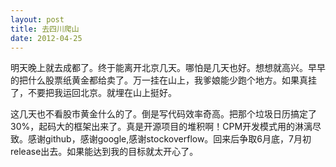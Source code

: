 ```yaml
---
layout: post
title: 去四川爬山
date: 2012-04-25
---
```


<p>明天晚上就去成都了。终于能离开北京几天。哪怕是几天也好。想想就高兴。早早的把什么股票纸黄金都给卖了。万一挂在山上，我爹娘能少跑个地方。如果真挂了，不要把我运回北京。就埋在山上挺好。</p>
<p>这几天也不看股市黄金什么的了。倒是写代码效率奇高。把那个垃圾日历搞定了30%，起码大的框架出来了。真是开源项目的堆积啊！CPM开发模式用的淋漓尽致。感谢github，感谢google,感谢stockoverflow。回来后争取6月底，7月初release出去。如果能达到我的目标就太开心了。</p>

